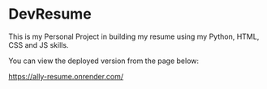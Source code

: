 # DevResume
This is my Personal Project in building my resume using my Python, HTML, CSS and JS skills.

You can view the deployed version from the page below:

https://ally-resume.onrender.com/
